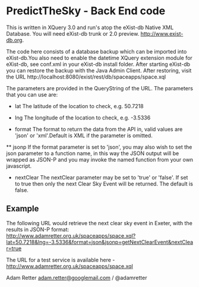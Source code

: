 PredictTheSky - Back End code
=============================

This is written in XQuery 3.0 and run's atop the eXist-db Native XML Database. You will need eXist-db trunk or 2.0 preview. http://www.exist-db.org.

The code here consists of a database backup which can be imported into eXist-db.You also need to enable the datetime XQuery extension module for eXist-db, see conf.xml in your eXist-db install folder. After starting eXist-db you can restore the backup with the Java Admin Client. After restoring, visit the URL http://localhost:8080/exist/rest/db/spaceapps/space.xql

The parameters are provided in the QueryString of the URL. The parameters that you can use are:

* lat
The latitude of the location to check, e.g. 50.7218

* lng
The longitude of the location to check, e.g. -3.5336

* format
The format to return the data from the API in, valid values are 'json' or 'xml'.Default is XML if the parameter is omitted.

** jsonp
If the format parameter is set to 'json', you may also wish to set the json parameter to a function name, in this way the JSON output will be wrapped as JSON-P and you may invoke the named function from your own javascript.

* nextClear
The nextClear parameter may be set to 'true' or 'false'. If set to true then only the next Clear Sky Event will be returned. The default is false.

Example
-------
The following URL would retrieve the next clear sky event in Exeter, with the results in JSON-P format:
http://www.adamretter.org.uk/spaceapps/space.xql?lat=50.7218&lng=-3.5336&format=json&jsonp=getNextClearEvent&nextClear=true

The URL for a test service is available here - http://www.adamretter.org.uk/spaceapps/space.xql

Adam Retter <adam.retter@googlemail.com> / @adamretter
